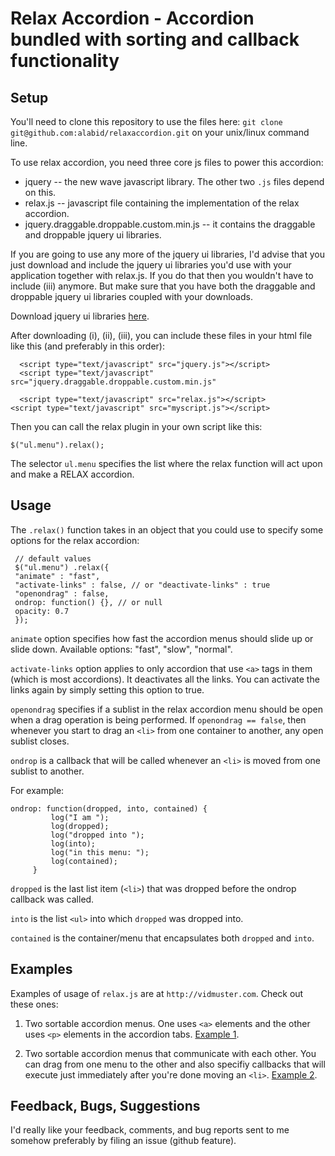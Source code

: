 Relax Accordion -  Accordion bundled with sorting and callback functionality
============================================================================

Setup
-----

You'll need to clone this repository to use the files here:
`git clone git@github.com:alabid/relaxaccordion.git` 
on your unix/linux command line.

To use relax accordion, you need three core js files to power this 
accordion:

* jquery -- the new wave javascript library.
The other two `.js` files depend on this.
* relax.js -- javascript file containing the implementation of the relax
               accordion.
* jquery.draggable.droppable.custom.min.js -- it contains the draggable
and droppable jquery ui libraries.

If you are going to use any more of the jquery ui libraries, I'd advise
that you just download and include the jquery ui libraries you'd use
with your application together with relax.js. If you do that then you 
wouldn't have to include (iii) anymore. But make sure that you have both
the draggable and droppable jquery ui libraries coupled with your downloads.

Download jquery ui libraries [here](http://www.jqueryui.com/download).

After downloading (i), (ii), (iii), you can include these files in your
html file like this (and preferably in this order):


      <script type="text/javascript" src="jquery.js"></script>
      <script type="text/javascript" src="jquery.draggable.droppable.custom.min.js"
></script>
      <script type="text/javascript" src="relax.js"></script>
	<script type="text/javascript" src="myscript.js"></script>

Then you can call the relax plugin in your own script like this:

`$("ul.menu").relax();`

The selector `ul.menu` specifies the list where the relax function will
act upon and make a RELAX accordion.

Usage
------

The `.relax()` function takes in an object that you could use to specify
some options for the relax accordion:

     // default values
     $("ul.menu") .relax({
     "animate" : "fast",
     "activate-links" : false, // or "deactivate-links" : true
     "openondrag" : false,
     ondrop: function() {}, // or null
     opacity: 0.7
     });


`animate` option specifies how fast the accordion menus should slide up
or slide down.
Available options: "fast", "slow", "normal".

`activate-links` option applies to only accordion that use `<a>` tags in
them (which is most accordions). It deactivates all the links. You can
activate the links again by simply setting this option to true.

`openondrag` specifies if a sublist in the relax accordion menu should
be open when a drag operation is being performed. If `openondrag == false`,
then whenever you start to drag an `<li>` from one container to another,
 any open sublist closes.

`ondrop` is a callback that will be called whenever an `<li>` is moved
from one sublist to another.

For example:

    ondrop: function(dropped, into, contained) {
             log("I am ");
             log(dropped);
             log("dropped into ");
             log(into);
             log("in this menu: ");
             log(contained);
	     }

`dropped` is the last list item (`<li>`) that was dropped before the
ondrop callback was called.

`into` is the list `<ul>` into which `dropped` was dropped into.

`contained` is the container/menu that encapsulates both `dropped` and
`into`.

Examples
--------
Examples of usage of `relax.js` are at `http://vidmuster.com`. Check out 
these ones:

1. Two sortable accordion menus. One uses `<a>` elements and the other
   uses `<p>` elements in the accordion tabs.
   [Example 1](http://vidmuster.com/ra-tests/relax1.html).
   
2. Two sortable accordion menus that communicate with each other. You can 
   drag from one menu to the other and also specifiy callbacks that will
   execute just immediately after you're done moving an `<li>`.
   [Example 2](http://vidmuster.com/ra-tests/relax2.html).

Feedback, Bugs, Suggestions
---------------------------
I'd really like your feedback, comments, and bug reports sent to me
somehow preferably by filing an issue (github feature).


